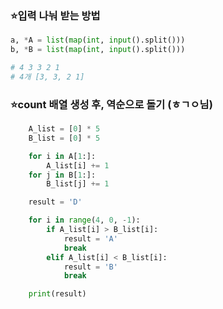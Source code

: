 ### ⭐입력 나눠 받는 방법

```python
a, *A = list(map(int, input().split()))
b, *B = list(map(int, input().split()))

# 4 3 3 2 1
# 4개 [3, 3, 2 1]
```

### ⭐count 배열 생성 후, 역순으로 돌기 (ㅎㄱㅇ님)

```python
    A_list = [0] * 5
    B_list = [0] * 5

    for i in A[1:]:
        A_list[i] += 1
    for j in B[1:]:
        B_list[j] += 1

    result = 'D'

    for i in range(4, 0, -1):
        if A_list[i] > B_list[i]:
            result = 'A'
            break
        elif A_list[i] < B_list[i]:
            result = 'B'
            break

    print(result)
```
